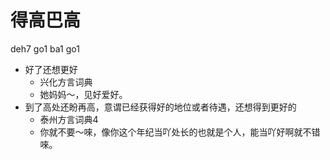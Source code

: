 # 得高巴高
deh7 go1 ba1 go1
+ 好了还想更好
  * 兴化方言词典
  - 她妈妈～，见好爱好。
+ 到了高处还盼再高，意谓已经获得好的地位或者待遇，还想得到更好的
  * 泰州方言词典4
  - 你就不要～唻，像你这个年纪当吖处长的也就是个人，能当吖好啊就不错唻。
